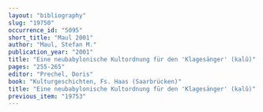 ```yaml
---
layout: "bibliography"
slug: "19750"
occurrence_id: "5095"
short_title: "Maul 2001"
author: "Maul, Stefan M."
publication_year: "2001"
title: "Eine neubabylonische Kultordnung für den 'Klagesänger' (kalû)"
pages: "255-265"
editor: "Prechel, Doris"
book: "Kulturgeschichten, Fs. Haas (Saarbrücken)"
title: "Eine neubabylonische Kultordnung für den 'Klagesänger' (kalû)"
previous_item: "19753"
---
```

